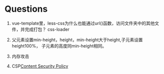 # Questions

1. vue-template里，less-css为什么也能通过url()函数，访问文件夹中的其他文件，并完成打包？
css-loader

2. 父元素设置min-height，height，min-height大于height,子元素设置height100%， 子元素的高度同min-height相同。

3. 内存攻击

4. CSP[Content Security Policy](https://developer.mozilla.org/zh-CN/docs/Web/HTTP/CSP)